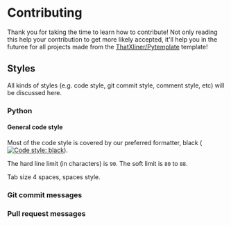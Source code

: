 # Contributing

Thank you for taking the time to learn how to contribute! Not only reading this help your contribution to get more likely accepted, it'll help you in the futuree for all projects made from the [ThatXliner/Pytemplate](https://github.com/ThatXliner/Pytemplate) template!

## Styles

All kinds of styles (e.g. code style, git commit style, comment style, etc) will be discussed here.

### Python

#### General code style
Most of the code style is covered by our preferred formatter, black ([![Code style: black](https://img.shields.io/badge/code%20style-black-000000.svg)](https://github.com/psf/black)).

The hard line limit (in characters) is `90`. The soft limit is `80` to `88`.

Tab size 4 spaces, spaces style.




### Git commit messages

### Pull request messages

